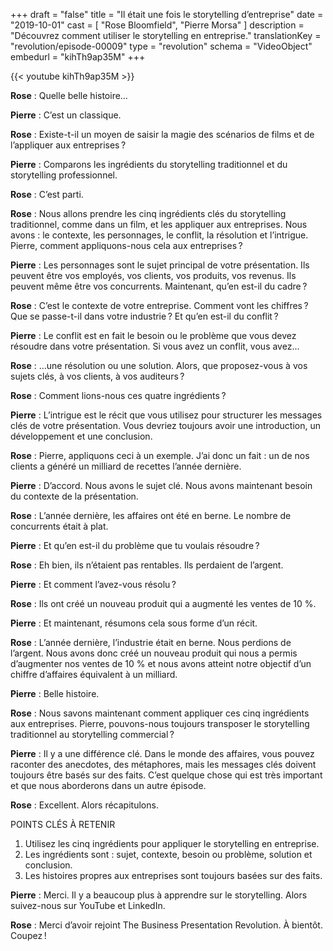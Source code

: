 +++
draft			= "false"
title			= "Il était une fois le storytelling d’entreprise"
date			= "2019-10-01"
cast			= [ "Rose Bloomfield", "Pierre Morsa" ]
description		= "Découvrez comment utiliser le storytelling en entreprise."
translationKey	= "revolution/episode-00009"
type			= "revolution"
schema			= "VideoObject"
embedurl		= "kihTh9ap35M"
+++

{{< youtube kihTh9ap35M >}}

**Rose** : Quelle belle histoire…

**Pierre** : C’est un classique.

**Rose** : Existe-t-il un moyen de saisir la magie des scénarios de films et de l’appliquer aux entreprises ?

**Pierre** : Comparons les ingrédients du storytelling traditionnel et du storytelling professionnel.

**Rose** : C’est parti.

**Rose** : Nous allons prendre les cinq ingrédients clés du storytelling traditionnel, comme dans un film, et les appliquer aux entreprises. Nous avons : le contexte, les personnages, le conflit, la résolution et l’intrigue. Pierre, comment appliquons-nous cela aux entreprises ?

**Pierre** : Les personnages sont le sujet principal de votre présentation. Ils peuvent être vos employés, vos clients, vos produits, vos revenus. Ils peuvent même être vos concurrents. Maintenant, qu’en est-il du cadre ?

**Rose** : C’est le contexte de votre entreprise. Comment vont les chiffres ? Que se passe-t-il dans votre industrie ? Et qu’en est-il du conflit ?

**Pierre** : Le conflit est en fait le besoin ou le problème que vous devez résoudre dans votre présentation. Si vous avez un conflit, vous avez…

**Rose** : …une résolution ou une solution. Alors, que proposez-vous à vos sujets clés, à vos clients, à vos auditeurs ?

**Rose** : Comment lions-nous ces quatre ingrédients ?

**Pierre** : L’intrigue est le récit que vous utilisez pour structurer les messages clés de votre présentation. Vous devriez toujours avoir une introduction, un développement et une conclusion.

**Rose** : Pierre, appliquons ceci à un exemple. J’ai donc un fait : un de nos clients a généré un milliard de recettes l’année dernière.

**Pierre** : D’accord. Nous avons le sujet clé. Nous avons maintenant besoin du contexte de la présentation.

**Rose** : L’année dernière, les affaires ont été en berne. Le nombre de concurrents était à plat.

**Pierre** : Et qu’en est-il du problème que tu voulais résoudre ?

**Rose** : Eh bien, ils n’étaient pas rentables. Ils perdaient de l’argent.

**Pierre** : Et comment l’avez-vous résolu ?

**Rose** : Ils ont créé un nouveau produit qui a augmenté les ventes de 10 %.

**Pierre** : Et maintenant, résumons cela sous forme d’un récit.

**Rose** : L’année dernière, l’industrie était en berne. Nous perdions de l’argent. Nous avons donc créé un nouveau produit qui nous a permis d’augmenter nos ventes de 10 % et nous avons atteint notre objectif d’un chiffre d’affaires équivalent à un milliard.

**Pierre** : Belle histoire.

**Rose** : Nous savons maintenant comment appliquer ces cinq ingrédients aux entreprises. Pierre, pouvons-nous toujours transposer le storytelling traditionnel au storytelling commercial ?

**Pierre** : Il y a une différence clé. Dans le monde des affaires, vous pouvez raconter des anecdotes, des métaphores, mais les messages clés doivent toujours être basés sur des faits. C’est quelque chose qui est très important et que nous aborderons dans un autre épisode.

**Rose** : Excellent. Alors récapitulons.

POINTS CLÉS À RETENIR

1. Utilisez les cinq ingrédients pour appliquer le storytelling en entreprise.
2. Les ingrédients sont : sujet, contexte, besoin ou problème, solution et conclusion.
3. Les histoires propres aux entreprises sont toujours basées sur des faits.

**Pierre** : Merci. Il y a beaucoup plus à apprendre sur le storytelling. Alors suivez-nous sur YouTube et LinkedIn.

**Rose** : Merci d’avoir rejoint The Business Presentation Revolution. À bientôt. Coupez !